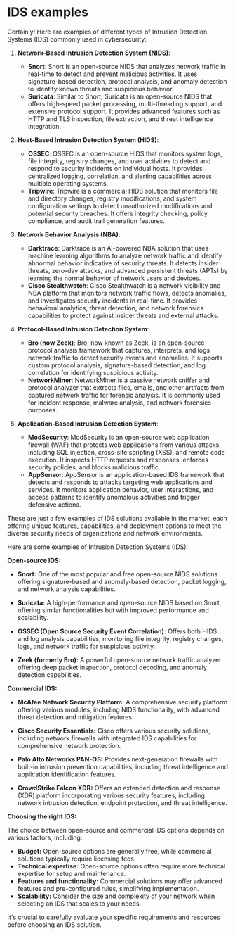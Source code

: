 # IDS examples

Certainly! Here are examples of different types of Intrusion Detection Systems (IDS) commonly used in cybersecurity:

1. **Network-Based Intrusion Detection System (NIDS)**:
   - **Snort**: Snort is an open-source NIDS that analyzes network traffic in real-time to detect and prevent malicious activities. It uses signature-based detection, protocol analysis, and anomaly detection to identify known threats and suspicious behavior.
   - **Suricata**: Similar to Snort, Suricata is an open-source NIDS that offers high-speed packet processing, multi-threading support, and extensive protocol support. It provides advanced features such as HTTP and TLS inspection, file extraction, and threat intelligence integration.

2. **Host-Based Intrusion Detection System (HIDS)**:
   - **OSSEC**: OSSEC is an open-source HIDS that monitors system logs, file integrity, registry changes, and user activities to detect and respond to security incidents on individual hosts. It provides centralized logging, correlation, and alerting capabilities across multiple operating systems.
   - **Tripwire**: Tripwire is a commercial HIDS solution that monitors file and directory changes, registry modifications, and system configuration settings to detect unauthorized modifications and potential security breaches. It offers integrity checking, policy compliance, and audit trail generation features.

3. **Network Behavior Analysis (NBA)**:
   - **Darktrace**: Darktrace is an AI-powered NBA solution that uses machine learning algorithms to analyze network traffic and identify abnormal behavior indicative of security threats. It detects insider threats, zero-day attacks, and advanced persistent threats (APTs) by learning the normal behavior of network users and devices.
   - **Cisco Stealthwatch**: Cisco Stealthwatch is a network visibility and NBA platform that monitors network traffic flows, detects anomalies, and investigates security incidents in real-time. It provides behavioral analytics, threat detection, and network forensics capabilities to protect against insider threats and external attacks.

4. **Protocol-Based Intrusion Detection System**:
   - **Bro (now Zeek)**: Bro, now known as Zeek, is an open-source protocol analysis framework that captures, interprets, and logs network traffic to detect security events and anomalies. It supports custom protocol analysis, signature-based detection, and log correlation for identifying suspicious activity.
   - **NetworkMiner**: NetworkMiner is a passive network sniffer and protocol analyzer that extracts files, emails, and other artifacts from captured network traffic for forensic analysis. It is commonly used for incident response, malware analysis, and network forensics purposes.

5. **Application-Based Intrusion Detection System**:
   - **ModSecurity**: ModSecurity is an open-source web application firewall (WAF) that protects web applications from various attacks, including SQL injection, cross-site scripting (XSS), and remote code execution. It inspects HTTP requests and responses, enforces security policies, and blocks malicious traffic.
   - **AppSensor**: AppSensor is an application-based IDS framework that detects and responds to attacks targeting web applications and services. It monitors application behavior, user interactions, and access patterns to identify anomalous activities and trigger defensive actions.

These are just a few examples of IDS solutions available in the market, each offering unique features, capabilities, and deployment options to meet the diverse security needs of organizations and network environments.

Here are some examples of Intrusion Detection Systems (IDS):

**Open-source IDS:**

* **Snort:** One of the most popular and free open-source NIDS solutions offering signature-based and anomaly-based detection, packet logging, and network analysis capabilities.

* **Suricata:** A high-performance and open-source NIDS based on Snort, offering similar functionalities but with improved performance and scalability.

* **OSSEC (Open Source Security Event Correlation):** Offers both HIDS and log analysis capabilities, monitoring file integrity, registry changes, logs, and network traffic for suspicious activity.

* **Zeek (formerly Bro):** A powerful open-source network traffic analyzer offering deep packet inspection, protocol decoding, and anomaly detection capabilities.


**Commercial IDS:**

* **McAfee Network Security Platform:** A comprehensive security platform offering various modules, including NIDS functionality, with advanced threat detection and mitigation features.

* **Cisco Security Essentials:** Cisco offers various security solutions, including network firewalls with integrated IDS capabilities for comprehensive network protection.

* **Palo Alto Networks PAN-OS:** Provides next-generation firewalls with built-in intrusion prevention capabilities, including threat intelligence and application identification features.

* **CrowdStrike Falcon XDR:** Offers an extended detection and response (XDR) platform incorporating various security features, including network intrusion detection, endpoint protection, and threat intelligence.


**Choosing the right IDS:**

The choice between open-source and commercial IDS options depends on various factors, including:

* **Budget:** Open-source options are generally free, while commercial solutions typically require licensing fees.
* **Technical expertise:** Open-source options often require more technical expertise for setup and maintenance.
* **Features and functionality:** Commercial solutions may offer advanced features and pre-configured rules, simplifying implementation.
* **Scalability:** Consider the size and complexity of your network when selecting an IDS that scales to your needs.

It's crucial to carefully evaluate your specific requirements and resources before choosing an IDS solution.